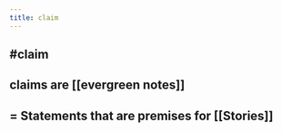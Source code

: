 ```yaml
---
title: claim
---
```


## 

## #claim

## claims are [[evergreen notes]]

## = Statements that are premises for [[Stories]]
